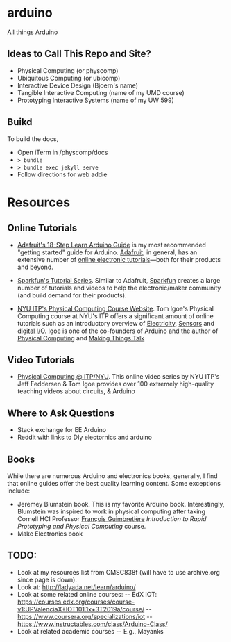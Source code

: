 # arduino
All things Arduino

## Ideas to Call This Repo and Site?
- Physical Computing (or physcomp)
- Ubiquitous Computing (or ubicomp)
- Interactive Device Design (Bjoern's name)
- Tangible Interactive Computing (name of my UMD course)
- Prototyping Interactive Systems (name of my UW 599)

## Buikd
To build the docs,
- Open iTerm in /physcomp/docs
- `> bundle`
- `> bundle exec jekyll serve`
- Follow directions for web addie

# Resources

## Online Tutorials
- [Adafruit's 18-Step Learn Arduino Guide](https://learn.adafruit.com/series/learn-arduino) is my most recommended "getting started" guide for Arduino. [Adafruit](https://www.adafruit.com), in general, has an extensive number of [online electronic tutorials](https://learn.adafruit.com/)—both for their products and beyond.

- [Sparkfun's Tutorial Series](https://learn.sparkfun.com/tutorials). Similar to Adafruit, [Sparkfun](https://www.sparkfun.com/) creates a large number of tutorials and videos to help the electronic/maker community (and build demand for their products).

- [NYU ITP's Physical Computing Course Website](https://itp.nyu.edu/physcomp/). Tom Igoe's Physical Computing course at NYU's ITP offers a significant amount of online tutorials such as an introductory overview of [Electricity](https://itp.nyu.edu/physcomp/lessons/electronics/electricity-the-basics/), [Sensors](https://itp.nyu.edu/physcomp/lessons/sensors-the-basics/) and [digital I/O](https://itp.nyu.edu/physcomp/lessons/microcontrollers/digital-input-output/). [Igoe](https://tigoe.com/) is one of the co-founders of Arduino and the author of [Physical Computing](https://www.amazon.com/Physical-Computing-Sensing-Controlling-Computers/dp/159200346X) and [Making Things Talk](http://shop.oreilly.com/product/9780596510510.do)

## Video Tutorials

- [Physical Computing @ ITP/NYU](https://vimeo.com/channels/pcomp). This online video series by NYU ITP's Jeff Feddersen & Tom Igoe provides over 100 extremely high-quality teaching videos about circuits, & Arduino

## Where to Ask Questions
- Stack exchange for EE Arduino
- Reddit with links to DIy electornics and arduino

## Books
While there are numerous Arduino and electronics books, generally, I find that online guides offer the best quality learning content. Some exceptions include:
- Jeremey Blumstein book. This is my favorite Arduino book. Interestingly, Blumstein was inspired to work in physical computing after taking Cornell HCI Professor [François Guimbretière](https://www.cs.cornell.edu/~francois/) *Introduction to Rapid Prototyping and Physical Computing* course.
- Make Electronics book

## TODO:
- Look at my resources list from CMSC838f (will have to use archive.org since page is down).
- Look at: http://ladyada.net/learn/arduino/
- Look at some related online courses:
-- EdX IOT: https://courses.edx.org/courses/course-v1:UPValenciaX+IOT101.1x+3T2019a/course/
-- https://www.coursera.org/specializations/iot
-- https://www.instructables.com/class/Arduino-Class/
- Look at related academic courses
-- E.g., Mayanks

